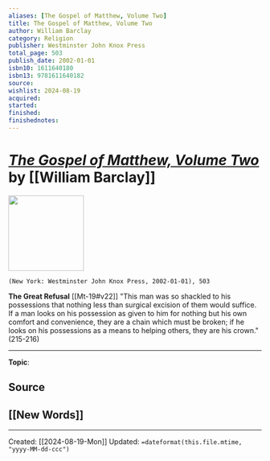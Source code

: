 ```yaml
---
aliases: [The Gospel of Matthew, Volume Two]
title: The Gospel of Matthew, Volume Two
author: William Barclay
category: Religion
publisher: Westminster John Knox Press
total_page: 503
publish_date: 2002-01-01
isbn10: 1611640180
isbn13: 9781611640182
source: 
wishlist: 2024-08-19
acquired: 
started: 
finished: 
finishednotes: 
---
```

# *[The Gospel of Matthew, Volume Two]()* by [[William Barclay]]

<img src="http://books.google.com/books/content?id=k3RmEAAAQBAJ&printsec=frontcover&img=1&zoom=1&edge=curl&source=gbs_api" width=150>

`(New York: Westminster John Knox Press, 2002-01-01), 503`

**The Great Refusal**
[[Mt-19#v22]]
"This man was so shackled to his possessions that nothing less than surgical excision of them would suffice. If a man looks on his possession as given to him for nothing but his own comfort and convenience, they are a chain which must be broken; if he looks on his possessions as a means to helping others, they are his crown." (215-216)

--- 
**Topic**: 

**Source**
- 
 
**[[New Words]]**
- 

---
Created: [[2024-08-19-Mon]]
Updated: `=dateformat(this.file.mtime, "yyyy-MM-dd-ccc")`